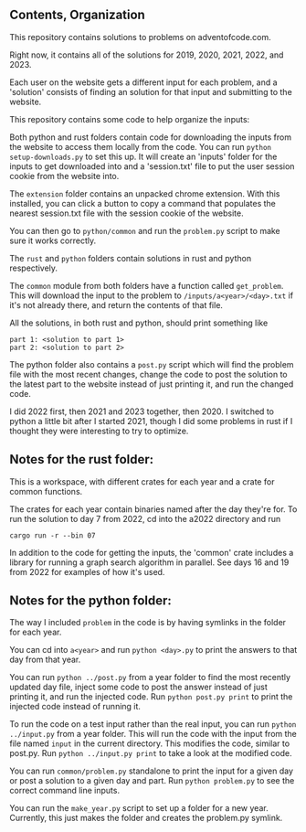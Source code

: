 Contents, Organization
---------
This repository contains solutions to problems on adventofcode.com.

Right now, it contains all of the solutions for 2019, 2020, 2021, 2022, and 2023.

Each user on the website gets a different input for each problem, and a
'solution' consists of finding an solution for that input and submitting to the
website.

This repository contains some code to help organize the inputs:

Both python and rust folders contain code for downloading the inputs from the
website to access them locally from the code. You can run `python
setup-downloads.py` to set this up. It will create an 'inputs' folder for the
inputs to get downloaded into and a 'session.txt' file to put the user session
cookie from the website into.

The `extension` folder contains an unpacked chrome extension. With this
installed, you can click a button to copy a command that populates the nearest
session.txt file with the session cookie of the website.

You can then go to `python/common` and run the `problem.py` script to make
sure it works correctly.

The `rust` and `python` folders contain solutions in rust and python
respectively.

The `common` module from both folders have a function called `get_problem`.
This will download the input to the problem to `/inputs/a<year>/<day>.txt` if
it's not already there, and return the contents of that file.

All the solutions, in both rust and python, should print something like
```
part 1: <solution to part 1>
part 2: <solution to part 2>
```

The python folder also contains a `post.py` script which will find the problem
file with the most recent changes, change the code to post the solution to the
latest part to the website instead of just printing it, and run the changed
code.

I did 2022 first, then 2021 and 2023 together, then 2020. I switched to python
a little bit after I started 2021, though I did some problems in rust if I
thought they were interesting to try to optimize.

Notes for the rust folder:
-----
This is a workspace, with different crates for each year and a crate for common
functions.

The crates for each year contain binaries named after the day they're for. To
run the solution to day 7 from 2022, cd into the a2022 directory and run

```cargo run -r --bin 07```

In addition to the code for getting the inputs, the 'common' crate includes a
library for running a graph search algorithm in parallel. See days 16 and 19
from 2022 for examples of how it's used.

Notes for the python folder:
-----
The way I included `problem` in the code is by having symlinks in the folder for
each year.

You can cd into `a<year>` and run ```python <day>.py``` to print the answers to
that day from that year.

You can run `python ../post.py` from a year folder to find the most recently
updated day file, inject some code to post the answer instead of just printing
it, and run the injected code. Run `python post.py print` to print the injected
code instead of running it.

To run the code on a test input rather than the real input, you can run `python
../input.py` from a year folder. This will run the code with the input from the
file named `input` in the current directory. This modifies the code, similar to
post.py. Run `python ../input.py print` to take a look at the modified code.

You can run `common/problem.py` standalone to print the input for a given day
or post a solution to a given day and part. Run `python problem.py` to see the
correct command line inputs.

You can run the `make_year.py` script to set up a folder for a new year.
Currently, this just makes the folder and creates the problem.py symlink.
